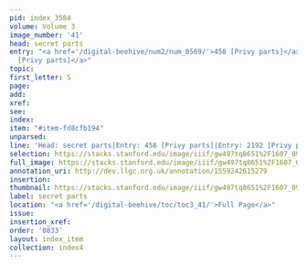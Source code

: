 ```yaml
---
pid: index_3584
volume: Volume 3
image_number: '41'
head: secret parts
entry: "<a href='/digital-beehive/num2/num_0569/'>458 [Privy parts]</a>|<a href='/digital-beehive/toc/toc2_385/'>2192
  [Privy parts]</a>"
topic: 
first_letter: S
page: 
add: 
xref: 
see: 
index: 
item: "#item-fd8cfb194"
unparsed: 
line: 'Head: secret parts|Entry: 458 [Privy parts]|Entry: 2192 [Privy parts]|#item-fd8cfb194'
selection: https://stacks.stanford.edu/image/iiif/gw497tq8651%2F1607_0984/1605,1681,658,171/full/0/default.jpg
full_image: https://stacks.stanford.edu/image/iiif/gw497tq8651%2F1607_0984/full/full/0/default.jpg
annotation_uri: http://dev.llgc.org.uk/annotation/1559242615279
insertion: 
thumbnail: https://stacks.stanford.edu/image/iiif/gw497tq8651%2F1607_0984/1605,1681,658,171/150,/0/default.jpg
label: secret parts
location: "<a href='/digital-beehive/toc/toc3_41/'>Full Page</a>"
issue: 
insertion_xref: 
order: '0833'
layout: index_item
collection: index4
---
```

